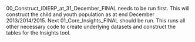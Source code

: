 00_Construct_IDIERP_at_31_December_FINAL needs to be run first. This will construct the child and youth population as at end December 2013/2014/2015.
Next 01_Core_Insights_FINAL should be run. This runs all other necessary code to create underlying datasets and construct the tables for the Insights tool.
